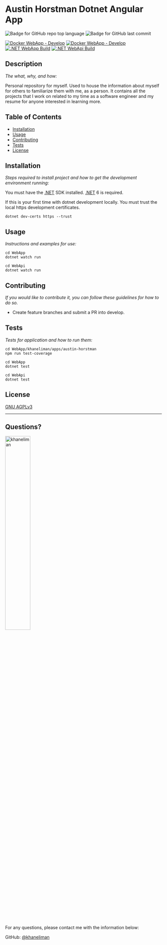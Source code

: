 # Austin Horstman Dotnet Angular App

  ![Badge for GitHub repo top language](https://img.shields.io/github/languages/top/khaneliman/austin-horstman?style=flat&logo=appveyor)
  ![Badge for GitHub last commit](https://img.shields.io/github/last-commit/khaneliman/austin-horstman?style=flat&logo=appveyor)

  [![Docker WebApp - Develop](https://github.com/khaneliman/austin-horstman/actions/workflows/docker-webapp.yml/badge.svg)](https://github.com/khaneliman/austin-horstman/actions/workflows/docker-webapp.yml)
  [![Docker WebApp - Develop](https://github.com/khaneliman/austin-horstman/actions/workflows/docker-webapi.yml/badge.svg)](https://github.com/khaneliman/austin-horstman/actions/workflows/docker-webapi.yml)
  [![.NET WebApp Build](https://github.com/khaneliman/austin-horstman/actions/workflows/dotnet-webapp.yml/badge.svg)](https://github.com/khaneliman/austin-horstman/actions/workflows/dotnet-webapp.yml)
  [![.NET WebApi Build](https://github.com/khaneliman/austin-horstman/actions/workflows/dotnet-webapi.yml/badge.svg)](https://github.com/khaneliman/austin-horstman/actions/workflows/dotnet-webapi.yml)
  
## Description
  
  *The what, why, and how:*
  
  Personal repository for myself. Used to house the information about myself for others to familiarize them with me, as a person. It contains all the projects that I work on related to my time as a software engineer and my resume for anyone interested in learning more.

## Table of Contents

* [Installation](#installation)
* [Usage](#usage)
* [Contributing](#contributing)
* [Tests](#tests)
* [License](#license)
  
## Installation
  
  *Steps required to install project and how to get the development environment running:*
  
  You must have the [.NET](https://dotnet.microsoft.com/download/) SDK installed. [.NET](https://dotnet.microsoft.com/download/) 6 is required.

  If this is your first time with dotnet development locally. You must trust the local https development certificates.

    dotnet dev-certs https --trust
  
## Usage
  
  *Instructions and examples for use:*
  
    cd WebApp
    dotnet watch run

    cd WebApi
    dotnet watch run
  
## Contributing
  
  *If you would like to contribute it, you can follow these guidelines for how to do so.*
  
* Create feature branches and submit a PR into develop.
  
## Tests
  
  *Tests for application and how to run them:*
  
    cd WebApp/khaneliman/apps/austin-horstman 
    npm run test-coverage

    cd WebApp
    dotnet test
      
    cd WebApi
    dotnet test

## License
  
  [GNU AGPLv3](https://www.gnu.org/licenses/agpl-3.0.en.html)
  
  ---
  
## Questions?

  <img src="https://avatars.githubusercontent.com/u/1778670?v=4" alt="khaneliman" width="40%" />
  
  For any questions, please contact me with the information below:

  GitHub: [@khaneliman](https://api.github.com/users/khaneliman)
  
